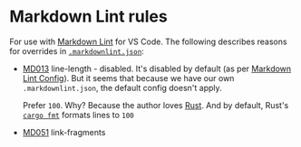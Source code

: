 
# Markdown Lint rules

For use with [Markdown Lint](https://github.com/DavidAnson/vscode-markdownlint) for VS Code. The
following describes reasons for overrides in [`.markdownlint.json`](.markdownlint.json):

- [MD013](https://github.com/DavidAnson/markdownlint/blob/main/doc/Rules.md#md013) line-length -
  disabled. It's disabled by default (as per [Markdown Lint
  Config](https://github.com/DavidAnson/vscode-markdownlint#configure)). But it seems that because
  we have our own `.markdownlint.json`, the default config doesn't apply.
  
  Prefer `100`. Why? Because the author loves [Rust](). And by default, Rust's [`cargo
  fmt`](https://rust-lang.github.io/rustfmt/?version=v1.5.1&search=#max_width) formats lines to
  `100`
- [MD051](https://github.com/DavidAnson/markdownlint/blob/main/doc/Rules.md#md051) link-fragments

